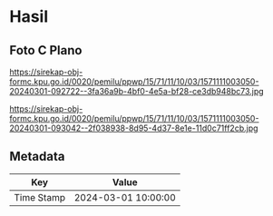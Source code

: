 # Hasil

## Foto C Plano

https://sirekap-obj-formc.kpu.go.id/0020/pemilu/ppwp/15/71/11/10/03/1571111003050-20240301-092722--3fa36a9b-4bf0-4e5a-bf28-ce3db948bc73.jpg

https://sirekap-obj-formc.kpu.go.id/0020/pemilu/ppwp/15/71/11/10/03/1571111003050-20240301-093042--2f038938-8d95-4d37-8e1e-11d0c71ff2cb.jpg


## Metadata

| Key        | Value               |
| ---------- | ------------------- |
| Time Stamp | 2024-03-01 10:00:00 |



